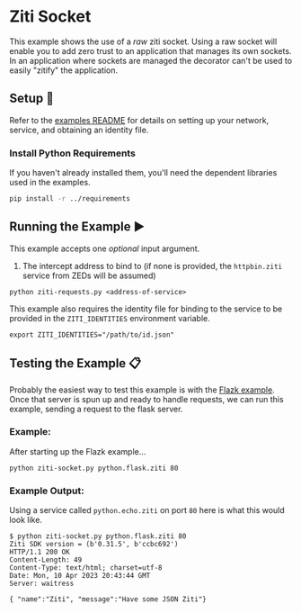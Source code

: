 # Ziti Socket
This example shows the use of a _raw_ ziti socket. Using a raw socket will enable you to add zero trust to an 
application that manages its own sockets. In an application where sockets are managed the decorator can't be used to 
easily "zitify" the application.

## Setup :wrench:
Refer to the [examples README](../README.md) for details on setting up your network, service, and obtaining an identity 
file.

### Install Python Requirements
If you haven't already installed them, you'll need the dependent libraries used in the examples.
  ```bash
  pip install -r ../requirements
  ```

## Running the Example :arrow_forward:
This example accepts one _optional_ input argument.
1. The intercept address to bind to (if none is provided, the `httpbin.ziti` service from ZEDs will be assumed)
```shell
python ziti-requests.py <address-of-service>
```
This example also requires the identity file for binding to the service to be provided in the `ZITI_IDENTITIES` 
environment variable.
```shell
export ZITI_IDENTITIES="/path/to/id.json"
```

## Testing the Example :clipboard:
Probably the easiest way to test this example is with the [Flazk example](../flask-of-ziti). Once that server is spun 
up and ready to handle requests, we can run this example, sending a request to the flask server.

### Example:
After starting up the Flazk example...
```shell
python ziti-socket.py python.flask.ziti 80
```

### Example Output:
Using a service called `python.echo.ziti` on port `80` here is what this would look like.
```shell
$ python ziti-socket.py python.flask.ziti 80
Ziti SDK version = (b'0.31.5', b'ccbc692')
HTTP/1.1 200 OK
Content-Length: 49
Content-Type: text/html; charset=utf-8
Date: Mon, 10 Apr 2023 20:43:44 GMT
Server: waitress

{ "name":"Ziti", "message":"Have some JSON Ziti"}

```
